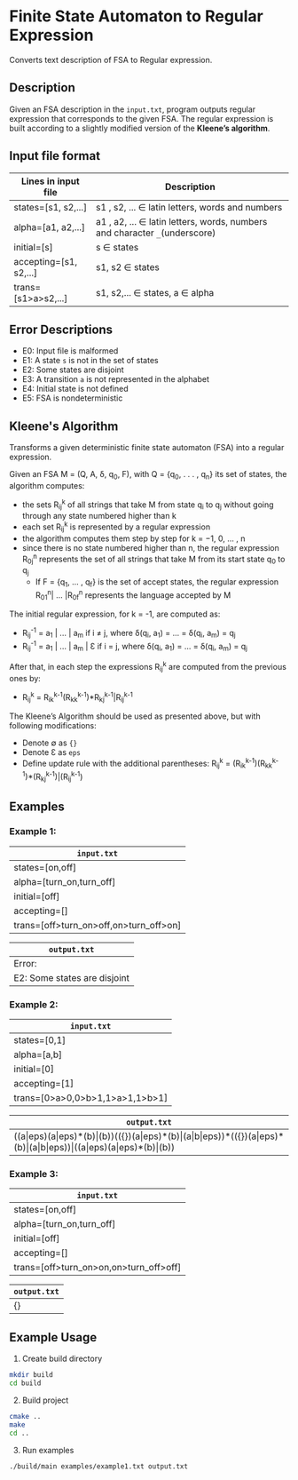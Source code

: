 # Finite State Automaton to Regular Expression
Converts text description of FSA to Regular expression.

## Description

Given an FSA description in the `input.txt`, program outputs regular expression that corresponds to the given FSA. The regular expression is built according to a slightly modified version of the **Kleene’s algorithm**.

## Input file format

| Lines in input file     | Description                                                                |
| ----------------------- | -------------------------------------------------------------------------- |
| states=[s1, s2,...]     | s1 , s2, ... ∈ latin letters, words and numbers                            |
| alpha=[a1, a2,...]      | a1 , a2, ... ∈ latin letters, words, numbers and character `_`(underscore) |
| initial=[s]             | s ∈ states                                                                 |
| accepting=[s1, s2,...]  | s1, s2 ∈ states                                                            |
| trans=[s1>a>s2,...]     | s1, s2,... ∈ states, a ∈ alpha                                             |

## Error Descriptions
* E0: Input file is malformed
* E1: A state `s` is not in the set of states
* E2: Some states are disjoint
* E3: A transition `a` is not represented in the alphabet
* E4: Initial state is not defined
* E5: FSA is nondeterministic

## Kleene's Algorithm
Transforms a given deterministic finite state automaton (FSA) into a regular expression.

Given an FSA M = (Q, A, δ, q<sub>0</sub>, F), with Q = {q<sub>0</sub>, . . . , q<sub>n</sub>} its set of states, the algorithm computes:
* the sets R<sub>ij</sub><sup>k</sup> of all strings that take M from state q<sub>i</sub> to q<sub>j</sub> without going through any state numbered higher than k
* each set R<sub>ij</sub><sup>k</sup> is represented by a regular expression
* the algorithm computes them step by step for k = −1, 0, ... , n
* since there is no state numbered higher than n, the regular expression R<sub>0j</sub><sup>n</sup> represents the set of all strings that take M from its start state q<sub>0</sub> to q<sub>j</sub>
  * If F = {q<sub>1</sub>, ... , q<sub>f</sub>} is the set of accept states, the regular expression R<sub>01</sub><sup>n</sup>\| ... \|R<sub>0f</sub><sup>n</sup> represents the language accepted by M
 
The initial regular expression, for k = -1, are computed as:
* R<sub>ij</sub><sup>-1</sup> = a<sub>1</sub> \| ... \| a<sub>m</sub> if i ≠ j, where δ(q<sub>i</sub>, a<sub>1</sub>) = ... = δ(q<sub>i</sub>, a<sub>m</sub>) = q<sub>j</sub>
* R<sub>ij</sub><sup>-1</sup> = a<sub>1</sub> \| ... \| a<sub>m</sub> \| Ɛ if i = j, where δ(q<sub>i</sub>, a<sub>1</sub>) = ... = δ(q<sub>i</sub>, a<sub>m</sub>) = q<sub>j</sub>

After that, in each step the expressions R<sub>ij</sub><sup>k</sup> are computed from the previous ones by:
* R<sub>ij</sub><sup>k</sup> = R<sub>ik</sub><sup>k-1</sup>(R<sub>kk</sub><sup>k-1</sup>)\*R<sub>kj</sub><sup>k-1</sup>\|R<sub>ij</sub><sup>k-1</sup>

The Kleene’s Algorithm should be used as presented above, but with following modifications:
* Denote ∅ as `{}`
* Denote Ɛ as `eps`
* Define update rule with the additional parentheses: R<sub>ij</sub><sup>k</sup> = (R<sub>ik</sub><sup>k-1</sup>)(R<sub>kk</sub><sup>k-1</sup>)\*(R<sub>kj</sub><sup>k-1</sup>)\|(R<sub>ij</sub><sup>k-1</sup>)

## Examples

### Example 1:

| `input.txt`                              |
| ---------------------------------------- |
| states=[on,off]                          |
| alpha=[turn_on,turn_off]                 |
| initial=[off]                            |
| accepting=[]                             |
| trans=[off>turn_on>off,on>turn_off>on]   |

| `output.txt`                 |
| ---------------------------- |
| Error:                       |
| E2: Some states are disjoint |

### Example 2:

| `input.txt`                       |
| --------------------------------- |
| states=[0,1]                      |
| alpha=[a,b]                       |
| initial=[0]                       |
| accepting=[1]                     |
| trans=[0>a>0,0>b>1,1>a>1,1>b>1]   |

| `output.txt`                                                                                                                |
| --------------------------------------------------------------------------------------------------------------------------- |
| ((a\|eps)(a\|eps)\*(b)\|(b))(({})(a\|eps)\*(b)\|(a\|b\|eps))\*(({})(a\|eps)\*(b)\|(a\|b\|eps))\|((a\|eps)(a\|eps)\*(b)\|(b)) |

### Example 3:

| `input.txt`                            |
| -------------------------------------- |
| states=[on,off]                        |
| alpha=[turn_on,turn_off]               |
| initial=[off]                          |
| accepting=[]                           |
| trans=[off>turn_on>on,on>turn_off>off] |

| `output.txt` |
| ------------ |
| {}           |


## Example Usage

1. Create build directory

```bash
mkdir build
cd build
```

2. Build project
```bash
cmake ..
make
cd ..
```

3. Run examples
```bash
./build/main examples/example1.txt output.txt
```